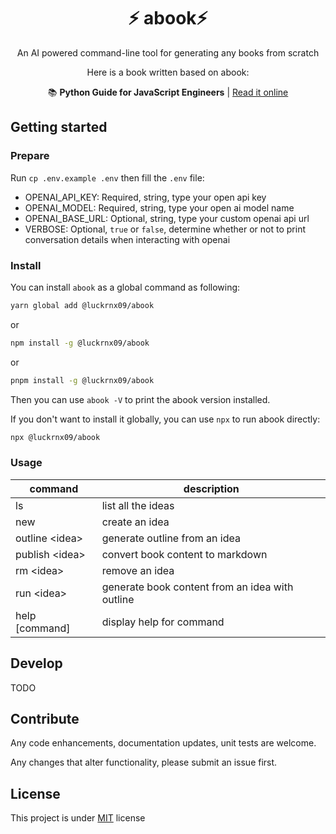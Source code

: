 <h1 align="center">⚡ abook⚡</h1>
<p align="center">
An AI powered command-line tool for generating any books from scratch
</p>

<div align="center">
Here is a book written based on abook:

📚 **Python Guide for JavaScript Engineers** | [Read it online](http://luckrnx09.com/python-guide-for-javascript-engineers/)
</div>

## Getting started
### Prepare
Run `cp .env.example .env` then fill the `.env` file:
- OPENAI_API_KEY: Required, string, type your open api key
- OPENAI_MODEL: Required, string, type your open ai model name
- OPENAI_BASE_URL: Optional, string, type your custom openai api url
- VERBOSE: Optional, `true` or `false`, determine whether or not to print conversation details when interacting with openai

### Install
You can install `abook` as a global command as following: 
```bash
yarn global add @luckrnx09/abook
```
or
```bash
npm install -g @luckrnx09/abook
```
or
```bash
pnpm install -g @luckrnx09/abook
```
Then you can use `abook -V` to print the abook version installed.

If you don't want to install it globally, you can use `npx` to run abook directly: 
```bash
npx @luckrnx09/abook
```
### Usage
|command|description|
|--|--|
 | ls              |list all the ideas|
 | new             |create an idea|
 | outline \<idea\>  |generate outline from an idea|
 | publish \<idea\>  |convert book content to markdown|
 | rm \<idea\>       |remove an idea|
 | run \<idea\>      |generate book content from an idea with outline|
 | help [command]  |display help for command|

## Develop
TODO

## Contribute
Any code enhancements, documentation updates, unit tests are welcome.

Any changes that alter functionality, please submit an issue first.

## License
This project is under [MIT](LICENSE) license
